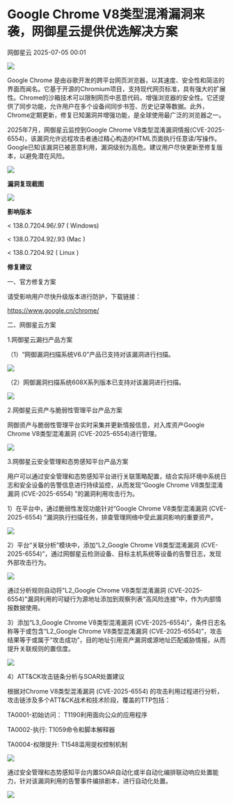 #  Google Chrome V8类型混淆漏洞来袭，网御星云提供优选解决方案  
 网御星云   2025-07-05 00:01  
  
![](https://mmbiz.qpic.cn/sz_mmbiz_gif/vibniag1RDC1libIf5iaBXpFfu14N3Xbp2icvJ9ibu5C2SCxAIhFRB7skOibKcJpib8cg4tgCM3VDQPpEBdhQKKkb16A7A/640?wx_fmt=gif "")  
  
  
Google Chrome 是由谷歌开发的跨平台网页浏览器，以其速度、安全性和简洁的界面而闻名。它基于开源的Chromium项目，支持现代网页标准，具有强大的扩展性。Chrome的沙箱技术可以限制网页中恶意代码，增强浏览器的安全性。它还提供了同步功能，允许用户在多个设备间同步书签、历史记录等数据。此外，Chrome定期更新，修复已知漏洞并增强功能，是全球使用最广泛的浏览器之一。  
  
  
2025年7月，网御星云监控到Google Chrome V8类型混淆漏洞情报(CVE-2025-6554)，该漏洞允许远程攻击者通过精心构造的HTML页面执行任意读/写操作。Google已知该漏洞已被恶意利用，漏洞级别为高危。建议用户尽快更新至修复版本，以避免潜在风险。  
  
  
![](https://mmbiz.qpic.cn/sz_mmbiz_jpg/vibniag1RDC1m82ugVRozOF9PCDZyicfFFAkdOHfR37ZQVn94nibRo6WrkXaneibI1xssCKHUJia5SdxLb9IoficWdbAA/640?wx_fmt=jpeg&from=appmsg "")  
  
  
**漏洞复现截图**  
  
  
![](https://mmbiz.qpic.cn/sz_mmbiz_png/vibniag1RDC1m82ugVRozOF9PCDZyicfFFAJHtYu6jRxA3ywTicoicqMzbcWIJsUM8rokrVBAMexZXXk4VJ4dyKzVQg/640?wx_fmt=png&from=appmsg "")  
  
  
**影响版本**  
  
  
< 138.0.7204.96/.97 ( Windows)  
  
< 138.0.7204.92/.93 (Mac )  
  
< 138.0.7204.92 ( Linux )  
  
  
**修复建议**  
  
  
一、官方修复方案  
  
  
请受影响用户尽快升级版本进行防护，下载链接：  
  
https://www.google.cn/chrome/  
  
  
二、网御星云方案  
  
  
1.网御星云漏扫产品方案  
  
  
（1）“网御漏洞扫描系统V6.0”产品已支持对该漏洞进行扫描。  
  
  
![](https://mmbiz.qpic.cn/sz_mmbiz_png/vibniag1RDC1m82ugVRozOF9PCDZyicfFFAe3MWH6nK4X0IAYgGLCBnWuhdRUIAiaFS4AeFkeUOmJqZ2o1v5UFgRibg/640?wx_fmt=png&from=appmsg "")  
  
  
（2）网御漏洞扫描系统608X系列版本已支持对该漏洞进行扫描。  
  
  
![](https://mmbiz.qpic.cn/sz_mmbiz_png/vibniag1RDC1m82ugVRozOF9PCDZyicfFFAewkJu9Waib0dybMbysY95ufYicfs0kibIwDzoEOO5huTQvPZiaFKTkKhKg/640?wx_fmt=png&from=appmsg "")  
  
  
2.网御星云资产与脆弱性管理平台产品方案  
  
  
网御资产与脆弱性管理平台实时采集并更新情报信息，对入库资产Google Chrome V8类型混淆漏洞 (CVE-2025-6554)进行管理。  
  
  
![](https://mmbiz.qpic.cn/sz_mmbiz_png/vibniag1RDC1m82ugVRozOF9PCDZyicfFFAFic6nUKeBexPMrrboSbAv7FwBSbxfSHPIVnrt7UTichFlUI01K6w9X7g/640?wx_fmt=png&from=appmsg "")  
  
  
3.网御星云安全管理和态势感知平台产品方案  
  
  
用户可以通过安全管理和态势感知平台进行关联策略配置，结合实际环境中系统日志和安全设备的告警信息进行持续监控，从而发现“Google Chrome V8类型混淆漏洞 (CVE-2025-6554) ”的漏洞利用攻击行为。  
  
  
1）在平台中，通过脆弱性发现功能针对“Google Chrome V8类型混淆漏洞 (CVE-2025-6554) ”漏洞执行扫描任务，排查管理网络中受此漏洞影响的重要资产。  
  
  
![](https://mmbiz.qpic.cn/sz_mmbiz_png/vibniag1RDC1m82ugVRozOF9PCDZyicfFFA0yoMUYlnLSMQ77Wcpsyia5V9zGC2mDJ1Tv8YMF06l932r4bvQdfIh4A/640?wx_fmt=png&from=appmsg "")  
  
  
2）平台“关联分析”模块中，添加“L2_Google Chrome V8类型混淆漏洞 (CVE-2025-6554)”，通过网御星云检测设备、目标主机系统等设备的告警日志，发现外部攻击行为。  
  
  
![](https://mmbiz.qpic.cn/sz_mmbiz_png/vibniag1RDC1m82ugVRozOF9PCDZyicfFFAJRbsRHo3SK1NcMMu3v9VTmObjoEakoibQXKnoslezb7sTglfibDS9YqQ/640?wx_fmt=png&from=appmsg "")  
  
  
通过分析规则自动将"L2_Google Chrome V8类型混淆漏洞 (CVE-2025-6554)"漏洞利用的可疑行为源地址添加到观察列表“高风险连接”中，作为内部情报数据使用。  
  
  
3）添加“L3_Google Chrome V8类型混淆漏洞 (CVE-2025-6554)”，条件日志名称等于或包含“L2_Google Chrome V8类型混淆漏洞 (CVE-2025-6554)”，攻击结果等于或属于“攻击成功”，目的地址引用资产漏洞或源地址匹配威胁情报，从而提升关联规则的置信度。  
  
  
![](https://mmbiz.qpic.cn/sz_mmbiz_png/vibniag1RDC1m82ugVRozOF9PCDZyicfFFA2pWWU9wicDUnXgDI33ALXu4pAmRHq25HVuWEHsK1p9iaF3HjkAHyiczzg/640?wx_fmt=png&from=appmsg "")  
  
  
4）ATT&CK攻击链条分析与SOAR处置建议  
  
  
根据对Chrome V8类型混淆漏洞 (CVE-2025-6554) 的攻击利用过程进行分析，攻击链涉及多个ATT&CK战术和技术阶段，覆盖的TTP包括：  
  
  
TA0001-初始访问： T1190利用面向公众的应用程序  
  
TA0002-执行: T1059命令和脚本解释器  
  
TA0004-权限提升: T1548滥用提权控制机制  
  
  
![](https://mmbiz.qpic.cn/sz_mmbiz_png/vibniag1RDC1m82ugVRozOF9PCDZyicfFFACGWoUQJLIGSPB7kjh5XX0FnUlbNhxT4mkcK827HibLgIu7DhkCv6O4A/640?wx_fmt=png&from=appmsg "")  
  
  
通过安全管理和态势感知平台内置SOAR自动化或半自动化编排联动响应处置能力，针对该漏洞利用的告警事件编排剧本，进行自动化处置。  
  
  
  
![](https://mmbiz.qpic.cn/mmbiz_jpg/vibniag1RDC1libIf5iaBXpFfu14N3Xbp2icvFUpzbEPeU2buEP1wafiaXfeLbM2ibUAoNHib7pASllguGcuZJ35YHoz3g/640?wx_fmt=jpeg "")  
  
  

